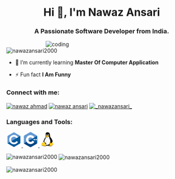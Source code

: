 <h1 align="center">Hi 👋, I'm Nawaz Ansari</h1>
<h3 align="center">A Passionate Software Developer from India.</h3>

<img align="right" alt="coding" width="400" src="https://user-images.githubusercontent.com/55389276/140866485-8fb1c876-9a8f-4d6a-98dc-08c4981eaf70.gif">

<p align="left"> <img src="https://komarev.com/ghpvc/?username=nawazansari2000&label=Profile%20views&color=0e75b6&style=flat" alt="nawazansari2000" /> </p>

- 🌱 I’m currently learning **Master Of Computer Application**

- ⚡ Fun fact **I Am Funny**

<h3 align="left">Connect with me:</h3>
<p align="left">
<a href="https://linkedin.com/in/nawaz ahmad" target="blank"><img align="center" src="https://raw.githubusercontent.com/rahuldkjain/github-profile-readme-generator/master/src/images/icons/Social/linked-in-alt.svg" alt="nawaz ahmad" height="30" width="40" /></a>
<a href="https://fb.com/nawaz ansari" target="blank"><img align="center" src="https://raw.githubusercontent.com/rahuldkjain/github-profile-readme-generator/master/src/images/icons/Social/facebook.svg" alt="nawaz ansari" height="30" width="40" /></a>
<a href="https://instagram.com/_nawazansari_" target="blank"><img align="center" src="https://raw.githubusercontent.com/rahuldkjain/github-profile-readme-generator/master/src/images/icons/Social/instagram.svg" alt="_nawazansari_" height="30" width="40" /></a>
</p>

<h3 align="left">Languages and Tools:</h3>
<p align="left"> <a href="https://www.cprogramming.com/" target="_blank" rel="noreferrer"> <img src="https://raw.githubusercontent.com/devicons/devicon/master/icons/c/c-original.svg" alt="c" width="40" height="40"/> </a> <a href="https://www.w3schools.com/cpp/" target="_blank" rel="noreferrer"> <img src="https://raw.githubusercontent.com/devicons/devicon/master/icons/cplusplus/cplusplus-original.svg" alt="cplusplus" width="40" height="40"/> </a> <a href="https://www.linux.org/" target="_blank" rel="noreferrer"> <img src="https://raw.githubusercontent.com/devicons/devicon/master/icons/linux/linux-original.svg" alt="linux" width="40" height="40"/> </a> </p>

<p><img align="left" src="https://github-readme-stats.vercel.app/api/top-langs?username=nawazansari2000&show_icons=true&locale=en&layout=compact" alt="nawazansari2000" /></p>

<p>&nbsp;<img align="center" src="https://github-readme-stats.vercel.app/api?username=nawazansari2000&show_icons=true&locale=en" alt="nawazansari2000" /></p>

<p><img align="center" src="https://github-readme-streak-stats.herokuapp.com/?user=nawazansari2000&" alt="nawazansari2000" /></p>

